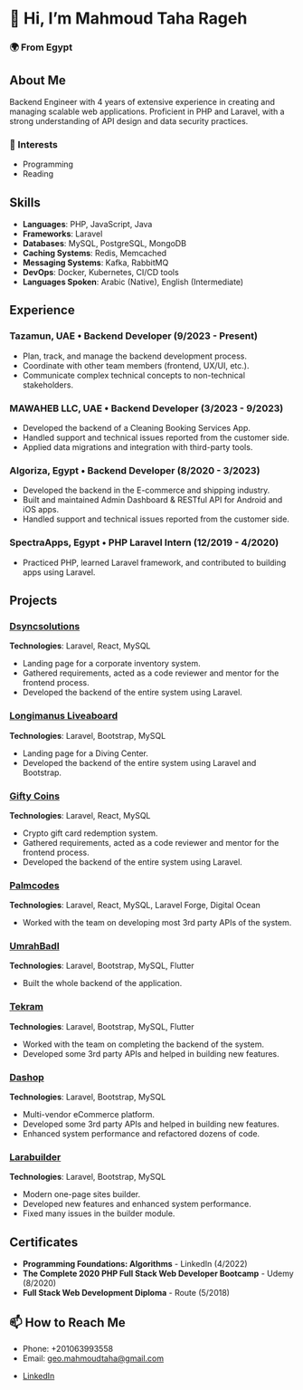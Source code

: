 # 👋 Hi, I’m Mahmoud Taha Rageh

### 🌍 From Egypt

## About Me

Backend Engineer with 4 years of extensive experience in creating and managing scalable web applications. Proficient in PHP and Laravel, with a strong understanding of API design and data security practices.

### 👀 Interests

- Programming
- Reading

## Skills

- **Languages**: PHP, JavaScript, Java
- **Frameworks**: Laravel
- **Databases**: MySQL, PostgreSQL, MongoDB
- **Caching Systems**: Redis, Memcached
- **Messaging Systems**: Kafka, RabbitMQ
- **DevOps**: Docker, Kubernetes, CI/CD tools
- **Languages Spoken**: Arabic (Native), English (Intermediate)

## Experience

### Tazamun, UAE • Backend Developer (9/2023 - Present)
- Plan, track, and manage the backend development process.
- Coordinate with other team members (frontend, UX/UI, etc.).
- Communicate complex technical concepts to non-technical stakeholders.

### MAWAHEB LLC, UAE • Backend Developer (3/2023 - 9/2023)
- Developed the backend of a Cleaning Booking Services App.
- Handled support and technical issues reported from the customer side.
- Applied data migrations and integration with third-party tools.

### Algoriza, Egypt • Backend Developer (8/2020 - 3/2023)
- Developed the backend in the E-commerce and shipping industry.
- Built and maintained Admin Dashboard & RESTful API for Android and iOS apps.
- Handled support and technical issues reported from the customer side.

### SpectraApps, Egypt • PHP Laravel Intern (12/2019 - 4/2020)
- Practiced PHP, learned Laravel framework, and contributed to building apps using Laravel.

## Projects

### <a href="https://dsyncsolutions.com/">Dsyncsolutions</a>
**Technologies**: Laravel, React, MySQL
- Landing page for a corporate inventory system.
- Gathered requirements, acted as a code reviewer and mentor for the frontend process.
- Developed the backend of the entire system using Laravel.

### <a href="https://longimanus-liveaboard.com/">Longimanus Liveaboard</a>
**Technologies**: Laravel, Bootstrap, MySQL
- Landing page for a Diving Center.
- Developed the backend of the entire system using Laravel and Bootstrap.

### <a href="https://giftycoins.com/">Gifty Coins</a>
**Technologies**: Laravel, React, MySQL
- Crypto gift card redemption system.
- Gathered requirements, acted as a code reviewer and mentor for the frontend process.
- Developed the backend of the entire system using Laravel.

### <a href="https://palmcodes.com/">Palmcodes</a>
**Technologies**: Laravel, React, MySQL, Laravel Forge, Digital Ocean
- Worked with the team on developing most 3rd party APIs of the system.

### <a href="https://play.google.com/store/apps/details?id=com.umrahbadl.umrahbadl">UmrahBadl</a>
**Technologies**: Laravel, Bootstrap, MySQL, Flutter
- Built the whole backend of the application.

### <a href="https://play.google.com/store/apps/details?id=com.tekram.app.tekram&hl=en_US">Tekram</a>
**Technologies**: Laravel, Bootstrap, MySQL, Flutter
- Worked with the team on completing the backend of the system.
- Developed some 3rd party APIs and helped in building new features.

### <a href="https://dashop.app/en">Dashop</a>
**Technologies**: Laravel, Bootstrap, MySQL
- Multi-vendor eCommerce platform.
- Developed some 3rd party APIs and helped in building new features.
- Enhanced system performance and refactored dozens of code.

### <a href="https://larabuilder.spotlayer.com/">Larabuilder</a>
**Technologies**: Laravel, Bootstrap, MySQL
- Modern one-page sites builder.
- Developed new features and enhanced system performance.
- Fixed many issues in the builder module.

## Certificates

- **Programming Foundations: Algorithms** - LinkedIn (4/2022)
- **The Complete 2020 PHP Full Stack Web Developer Bootcamp** - Udemy (8/2020)
- **Full Stack Web Development Diploma** - Route (5/2018)

## 📫 How to Reach Me

- Phone: +201063993558
- Email: geo.mahmoudtaha@gmail.com
* <a href="https://www.linkedin.com/in/mahmoud-t-rageh/">LinkedIn</a>
